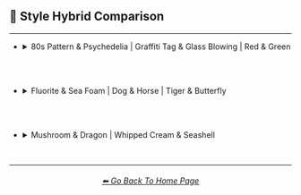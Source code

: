 <h2>🔰 Style Hybrid Comparison</h2>

<hr><!--------------->

- <details><summary>80s Pattern & Psychedelia | Graffiti Tag & Glass Blowing | Red & Green</summary><p><div align="center">

    <table>
        <tr align=center valign=middle>
            <th width=298></th>
            <th>80s Pattern</th>
            <th>Psychedelia</th>
            <td></td>
            <th>Graffiti Tag</th>
            <th>Glass Blowing</th>
            <td></td>
            <th>Red</th>
            <th>Green</th>
        </tr>
        <tr align=center valign=middle>
            <th>Style</th>
            <td><img src="https://github.com/willwulfken/MidJourney-Styles-and-Keywords-Reference-Light/blob/main/Images/MJ_V3/Comparison_Page_Images/Hybrid_Comparison/Control_Images/80s_Pattern.webp?raw=true" width=86 /></td>
            <td><img src="https://github.com/willwulfken/MidJourney-Styles-and-Keywords-Reference-Light/blob/main/Images/MJ_V3/Comparison_Page_Images/Hybrid_Comparison/Control_Images/Psychedelia.webp?raw=true" width=86 /></td>
            <td></td>
            <td><img src="https://github.com/willwulfken/MidJourney-Styles-and-Keywords-Reference-Light/blob/main/Images/MJ_V3/Comparison_Page_Images/Hybrid_Comparison/Control_Images/Graffiti_Tag.webp?raw=true" width=86 /></td>
            <td><img src="https://github.com/willwulfken/MidJourney-Styles-and-Keywords-Reference-Light/blob/main/Images/MJ_V3/Comparison_Page_Images/Hybrid_Comparison/Control_Images/Glass_Blowing.webp?raw=true" width=86 /></td>
            <td></td>
            <td><img src="https://github.com/willwulfken/MidJourney-Styles-and-Keywords-Reference-Light/blob/main/Images/MJ_V3/Comparison_Page_Images/Hybrid_Comparison/Control_Images/Red.webp?raw=true" width="114" /></td>
            <td><img src="https://github.com/willwulfken/MidJourney-Styles-and-Keywords-Reference-Light/blob/main/Images/MJ_V3/Comparison_Page_Images/Hybrid_Comparison/Control_Images/Green.webp?raw=true" width="114" /></td>
        </tr>
        <tr align=center valign=middle>
            <th>Half &#60;style1&#62; Half &#60;style2&#62;</th>
            <td colspan=2><img src="https://github.com/willwulfken/MidJourney-Styles-and-Keywords-Reference-Light/blob/main/Images/MJ_V3/Comparison_Page_Images/Hybrid_Comparison/80s_Pattern_and_Psychedelia/half_80s_Pattern_half_Psychedelia.webp?raw=true" width="192" /></td>
            <td></td>
            <td colspan=2><img src="https://github.com/willwulfken/MidJourney-Styles-and-Keywords-Reference-Light/blob/main/Images/MJ_V3/Comparison_Page_Images/Hybrid_Comparison/Graffiti_Tag_and_Glass_Blowing/half_Graffiti_Tag_half_Glass_Blowing.webp?raw=true" width="192" /></td>
            <td></td>
            <td colspan=2><img src="https://github.com/willwulfken/MidJourney-Styles-and-Keywords-Reference-Light/blob/main/Images/MJ_V3/Comparison_Page_Images/Hybrid_Comparison/Red_and_Green/half_Red_half_Green.webp?raw=true" width=256 /></td>
        </tr>
        <tr align=center valign=middle>
            <th>Half-&#60;style1&#62; Half-&#60;style2&#62;</th>
            <td colspan=2><img src="https://github.com/willwulfken/MidJourney-Styles-and-Keywords-Reference-Light/blob/main/Images/MJ_V3/Comparison_Page_Images/Hybrid_Comparison/80s_Pattern_and_Psychedelia/half-80s_Pattern_half-Psychedelia.webp?raw=true" width="192" /></td>
            <td></td>
            <td colspan=2><img src="https://github.com/willwulfken/MidJourney-Styles-and-Keywords-Reference-Light/blob/main/Images/MJ_V3/Comparison_Page_Images/Hybrid_Comparison/Graffiti_Tag_and_Glass_Blowing/half-Graffiti_Tag_half-Glass_Blowing.webp?raw=true" width="192" /></td>
            <td></td>
            <td colspan=2><img src="https://github.com/willwulfken/MidJourney-Styles-and-Keywords-Reference-Light/blob/main/Images/MJ_V3/Comparison_Page_Images/Hybrid_Comparison/Red_and_Green/half-Red_half-Green.webp?raw=true" width=256 /></td>
        </tr>
        <tr align=center valign=middle>
            <th>&#60;style1&#62;&#60;style2&#62;</th>
            <td colspan=2><img src="https://github.com/willwulfken/MidJourney-Styles-and-Keywords-Reference-Light/blob/main/Images/MJ_V3/Comparison_Page_Images/Hybrid_Comparison/80s_Pattern_and_Psychedelia/80s_PatternPsychedelia.webp?raw=true" width="192" /></td>
            <td></td>
            <td colspan=2><img src="https://github.com/willwulfken/MidJourney-Styles-and-Keywords-Reference-Light/blob/main/Images/MJ_V3/Comparison_Page_Images/Hybrid_Comparison/Graffiti_Tag_and_Glass_Blowing/Graffiti_TagGlass_Blowing.webp?raw=true" width="192" /></td>
            <td></td>
            <td colspan=2><img src="https://github.com/willwulfken/MidJourney-Styles-and-Keywords-Reference-Light/blob/main/Images/MJ_V3/Comparison_Page_Images/Hybrid_Comparison/Red_and_Green/RedGreen.webp?raw=true" width=256 /></td>
        </tr>
        <tr align=center valign=middle>
            <th>&#60;style2&#62;&#60;style1&#62;</th>
            <td colspan=2><img src="https://github.com/willwulfken/MidJourney-Styles-and-Keywords-Reference-Light/blob/main/Images/MJ_V3/Comparison_Page_Images/Hybrid_Comparison/80s_Pattern_and_Psychedelia/Psychedelia80s_Pattern.webp?raw=true" width="192" /></td>
            <td></td>
            <td colspan=2><img src="https://github.com/willwulfken/MidJourney-Styles-and-Keywords-Reference-Light/blob/main/Images/MJ_V3/Comparison_Page_Images/Hybrid_Comparison/Graffiti_Tag_and_Glass_Blowing/Glass_BlowingGraffiti_Tag.webp?raw=true" width="192" /></td>
            <td></td>
            <td colspan=2><img src="https://github.com/willwulfken/MidJourney-Styles-and-Keywords-Reference-Light/blob/main/Images/MJ_V3/Comparison_Page_Images/Hybrid_Comparison/Red_and_Green/GreenRed.webp?raw=true" width=256 /></td>
        </tr>
        <tr align=center valign=middle>
            <th>&#60;style1&#62;-&#60;style2&#62;</th>
            <td colspan=2><img src="https://github.com/willwulfken/MidJourney-Styles-and-Keywords-Reference-Light/blob/main/Images/MJ_V3/Comparison_Page_Images/Hybrid_Comparison/80s_Pattern_and_Psychedelia/80s_Pattern-Psychedelia.webp?raw=true" width="192" /></td>
            <td></td>
            <td colspan=2><img src="https://github.com/willwulfken/MidJourney-Styles-and-Keywords-Reference-Light/blob/main/Images/MJ_V3/Comparison_Page_Images/Hybrid_Comparison/Graffiti_Tag_and_Glass_Blowing/Graffiti_Tag-Glass_Blowing.webp?raw=true" width="192" /></td>
            <td></td>
            <td colspan=2><img src="https://github.com/willwulfken/MidJourney-Styles-and-Keywords-Reference-Light/blob/main/Images/MJ_V3/Comparison_Page_Images/Hybrid_Comparison/Red_and_Green/Red-Green.webp?raw=true" width=256 /></td>
        </tr>
        <tr align=center valign=middle>
            <th>&#60;style2&#62;-&#60;style1&#62;</th>
            <td colspan=2><img src="https://github.com/willwulfken/MidJourney-Styles-and-Keywords-Reference-Light/blob/main/Images/MJ_V3/Comparison_Page_Images/Hybrid_Comparison/80s_Pattern_and_Psychedelia/Psychedelia-80s_Pattern.webp?raw=true" width="192" /></td>
            <td></td>
            <td colspan=2><img src="https://github.com/willwulfken/MidJourney-Styles-and-Keywords-Reference-Light/blob/main/Images/MJ_V3/Comparison_Page_Images/Hybrid_Comparison/Graffiti_Tag_and_Glass_Blowing/Glass_Blowing-Graffiti_Tag.webp?raw=true" width="192" /></td>
            <td></td>
            <td colspan=2><img src="https://github.com/willwulfken/MidJourney-Styles-and-Keywords-Reference-Light/blob/main/Images/MJ_V3/Comparison_Page_Images/Hybrid_Comparison/Red_and_Green/Green-Red.webp?raw=true" width=256 /></td>
        </tr>
        <tr align=center valign=middle>
            <th>&#60;style1&#62;/&#60;style2&#62;</th>
            <td colspan=2><img src="https://github.com/willwulfken/MidJourney-Styles-and-Keywords-Reference-Light/blob/main/Images/MJ_V3/Comparison_Page_Images/Hybrid_Comparison/80s_Pattern_and_Psychedelia/80s_Pattern(slash)Psychedelia.webp?raw=true" width="192" /></td>
            <td></td>
            <td colspan=2><img src="https://github.com/willwulfken/MidJourney-Styles-and-Keywords-Reference-Light/blob/main/Images/MJ_V3/Comparison_Page_Images/Hybrid_Comparison/Graffiti_Tag_and_Glass_Blowing/Graffiti_Tag(slash)Glass_Blowing.webp?raw=true" width="192" /></td>
            <td></td>
            <td colspan=2><img src="https://github.com/willwulfken/MidJourney-Styles-and-Keywords-Reference-Light/blob/main/Images/MJ_V3/Comparison_Page_Images/Hybrid_Comparison/Red_and_Green/Red(slash)Green.webp?raw=true" width=256 /></td>
        </tr>
        <tr align=center valign=middle>
            <th>&#60;style2&#62;/&#60;style1&#62;</th>
            <td colspan=2><img src="https://github.com/willwulfken/MidJourney-Styles-and-Keywords-Reference-Light/blob/main/Images/MJ_V3/Comparison_Page_Images/Hybrid_Comparison/80s_Pattern_and_Psychedelia/Psychedelia(slash)80s_Pattern.webp?raw=true" width="192" /></td>
            <td></td>
            <td colspan=2><img src="https://github.com/willwulfken/MidJourney-Styles-and-Keywords-Reference-Light/blob/main/Images/MJ_V3/Comparison_Page_Images/Hybrid_Comparison/Graffiti_Tag_and_Glass_Blowing/Glass_Blowing(slash)Graffiti_Tag.webp?raw=true" width="192" /></td>
            <td></td>
            <td colspan=2><img src="https://github.com/willwulfken/MidJourney-Styles-and-Keywords-Reference-Light/blob/main/Images/MJ_V3/Comparison_Page_Images/Hybrid_Comparison/Red_and_Green/Green(slash)Red.webp?raw=true" width=256 /></td>
        </tr>
        <tr align=center valign=middle>
            <th>&#60;style1&#62; Grown From &#60;style2&#62;</th>
            <td colspan=2><img src="https://github.com/willwulfken/MidJourney-Styles-and-Keywords-Reference-Light/blob/main/Images/MJ_V3/Comparison_Page_Images/Hybrid_Comparison/80s_Pattern_and_Psychedelia/80s_Pattern_grown_from_Psychedelia.webp?raw=true" width="192" /></td>
            <td></td>
            <td colspan=2><img src="https://github.com/willwulfken/MidJourney-Styles-and-Keywords-Reference-Light/blob/main/Images/MJ_V3/Comparison_Page_Images/Hybrid_Comparison/Graffiti_Tag_and_Glass_Blowing/Graffiti_Tag_grown_from_Glass_Blowing.webp?raw=true" width="192" /></td>
            <td></td>
            <td colspan=2><img src="https://github.com/willwulfken/MidJourney-Styles-and-Keywords-Reference-Light/blob/main/Images/MJ_V3/Comparison_Page_Images/Hybrid_Comparison/Red_and_Green/Red_grown_from_Green.webp?raw=true" width=256 /></td>
        </tr>
        <tr align=center valign=middle>
            <th>&#60;style2&#62; Grown From &#60;style1&#62;</th>
            <td colspan=2><img src="https://github.com/willwulfken/MidJourney-Styles-and-Keywords-Reference-Light/blob/main/Images/MJ_V3/Comparison_Page_Images/Hybrid_Comparison/80s_Pattern_and_Psychedelia/Psychedelia_grown_from_80s_Pattern.webp?raw=true" width="192" /></td>
            <td></td>
            <td colspan=2><img src="https://github.com/willwulfken/MidJourney-Styles-and-Keywords-Reference-Light/blob/main/Images/MJ_V3/Comparison_Page_Images/Hybrid_Comparison/Graffiti_Tag_and_Glass_Blowing/Glass_Blowing_grown_from_Graffiti_Tag.webp?raw=true" width="192" /></td>
            <td></td>
            <td colspan=2><img src="https://github.com/willwulfken/MidJourney-Styles-and-Keywords-Reference-Light/blob/main/Images/MJ_V3/Comparison_Page_Images/Hybrid_Comparison/Red_and_Green/Green_grown_from_Red.webp?raw=true" width=256 /></td>
        </tr>
        <tr align=center valign=middle>
            <th>&#60;style1&#62;-&#60;style2&#62;-Blend</th>
            <td colspan=2><img src="https://github.com/willwulfken/MidJourney-Styles-and-Keywords-Reference-Light/blob/main/Images/MJ_V3/Comparison_Page_Images/Hybrid_Comparison/80s_Pattern_and_Psychedelia/80s_Pattern-Psychedelia-blend.webp?raw=true" width="192" /></td>
            <td></td>
            <td colspan=2><img src="https://github.com/willwulfken/MidJourney-Styles-and-Keywords-Reference-Light/blob/main/Images/MJ_V3/Comparison_Page_Images/Hybrid_Comparison/Graffiti_Tag_and_Glass_Blowing/Graffiti_Tag-Glass_Blowing-blend.webp?raw=true" width="192" /></td>
            <td></td>
            <td colspan=2><img src="https://github.com/willwulfken/MidJourney-Styles-and-Keywords-Reference-Light/blob/main/Images/MJ_V3/Comparison_Page_Images/Hybrid_Comparison/Red_and_Green/Red-Green-blend.webp?raw=true" width=256 /></td>
        </tr>
        <tr align=center valign=middle>
            <th>Blended-&#60;style1&#62;-&#60;style2&#62;</th>
            <td colspan=2><img src="https://github.com/willwulfken/MidJourney-Styles-and-Keywords-Reference-Light/blob/main/Images/MJ_V3/Comparison_Page_Images/Hybrid_Comparison/80s_Pattern_and_Psychedelia/blended-80s_Pattern-Psychedelia.webp?raw=true" width="192" /></td>
            <td></td>
            <td colspan=2><img src="https://github.com/willwulfken/MidJourney-Styles-and-Keywords-Reference-Light/blob/main/Images/MJ_V3/Comparison_Page_Images/Hybrid_Comparison/Graffiti_Tag_and_Glass_Blowing/blended-Graffiti_Tag-Glass_Blowing.webp?raw=true" width="192" /></td>
            <td></td>
            <td colspan=2><img src="https://github.com/willwulfken/MidJourney-Styles-and-Keywords-Reference-Light/blob/main/Images/MJ_V3/Comparison_Page_Images/Hybrid_Comparison/Red_and_Green/blended-Red-Green.webp?raw=true" width=256 /></td>
        </tr>
        <tr align=center valign=middle>
            <th>Mix Between &#60;style1&#62; and &#60;style2&#62;</th>
            <td colspan=2><img src="https://github.com/willwulfken/MidJourney-Styles-and-Keywords-Reference-Light/blob/main/Images/MJ_V3/Comparison_Page_Images/Hybrid_Comparison/80s_Pattern_and_Psychedelia/Mix_between_80s_Pattern_and_Psychedelia.webp?raw=true" width="192" /></td>
            <td></td>
            <td colspan=2><img src="https://github.com/willwulfken/MidJourney-Styles-and-Keywords-Reference-Light/blob/main/Images/MJ_V3/Comparison_Page_Images/Hybrid_Comparison/Graffiti_Tag_and_Glass_Blowing/Mix_between_Graffiti_Tag_and_Glass_Blowing.webp?raw=true" width="192" /></td>
            <td></td>
            <td colspan=2><img src="https://github.com/willwulfken/MidJourney-Styles-and-Keywords-Reference-Light/blob/main/Images/MJ_V3/Comparison_Page_Images/Hybrid_Comparison/Red_and_Green/Mix_between_Red_and_Green.webp?raw=true" width=256 /></td>
        </tr>
        <tr align=center valign=middle>
            <th>&#60;style1&#62; &#60;style2&#62; Mix</th>
            <td colspan=2><img src="https://github.com/willwulfken/MidJourney-Styles-and-Keywords-Reference-Light/blob/main/Images/MJ_V3/Comparison_Page_Images/Hybrid_Comparison/80s_Pattern_and_Psychedelia/80s_Pattern_Psychedelia_mix.webp?raw=true" width="192" /></td>
            <td></td>
            <td colspan=2><img src="https://github.com/willwulfken/MidJourney-Styles-and-Keywords-Reference-Light/blob/main/Images/MJ_V3/Comparison_Page_Images/Hybrid_Comparison/Graffiti_Tag_and_Glass_Blowing/Graffiti_Tag_Glass_Blowing_mix.webp?raw=true" width="192" /></td>
            <td></td>
            <td colspan=2><img src="https://github.com/willwulfken/MidJourney-Styles-and-Keywords-Reference-Light/blob/main/Images/MJ_V3/Comparison_Page_Images/Hybrid_Comparison/Red_and_Green/Red_Green_mix.webp?raw=true" width=256 /></td>
        </tr>
        <tr align=center valign=middle>
            <th>&#60;style1&#62;-&#60;style2&#62;-Mix</th>
            <td colspan=2><img src="https://github.com/willwulfken/MidJourney-Styles-and-Keywords-Reference-Light/blob/main/Images/MJ_V3/Comparison_Page_Images/Hybrid_Comparison/80s_Pattern_and_Psychedelia/80s_Pattern-Psychedelia-mix.webp?raw=true" width="192" /></td>
            <td></td>
            <td colspan=2><img src="https://github.com/willwulfken/MidJourney-Styles-and-Keywords-Reference-Light/blob/main/Images/MJ_V3/Comparison_Page_Images/Hybrid_Comparison/Graffiti_Tag_and_Glass_Blowing/Graffiti_Tag-Glass_Blowing-mix.webp?raw=true" width="192" /></td>
            <td></td>
            <td colspan=2><img src="https://github.com/willwulfken/MidJourney-Styles-and-Keywords-Reference-Light/blob/main/Images/MJ_V3/Comparison_Page_Images/Hybrid_Comparison/Red_and_Green/Red-Green-mix.webp?raw=true" width=256 /></td>
        </tr>
        <tr align=center valign=middle>
            <th>Hybrid of &#60;style1&#62; and &#60;style2&#62;</th>
            <td colspan=2><img src="https://github.com/willwulfken/MidJourney-Styles-and-Keywords-Reference-Light/blob/main/Images/MJ_V3/Comparison_Page_Images/Hybrid_Comparison/80s_Pattern_and_Psychedelia/Hybrid_of_80s_Pattern_and_Psychedelia.webp?raw=true" width="192" /></td>
            <td></td>
            <td colspan=2><img src="https://github.com/willwulfken/MidJourney-Styles-and-Keywords-Reference-Light/blob/main/Images/MJ_V3/Comparison_Page_Images/Hybrid_Comparison/Graffiti_Tag_and_Glass_Blowing/Hybrid_of_Graffiti_Tag_and_Glass_Blowing.webp?raw=true" width="192" /></td>
            <td></td>
            <td colspan=2><img src="https://github.com/willwulfken/MidJourney-Styles-and-Keywords-Reference-Light/blob/main/Images/MJ_V3/Comparison_Page_Images/Hybrid_Comparison/Red_and_Green/Hybrid_of_Red_and_Green.webp?raw=true" width=256 /></td>
        </tr>
        <tr align=center valign=middle>
            <th>&#60;style1&#62; &#60;style2&#62; Hybrid</th>
            <td colspan=2><img src="https://github.com/willwulfken/MidJourney-Styles-and-Keywords-Reference-Light/blob/main/Images/MJ_V3/Comparison_Page_Images/Hybrid_Comparison/80s_Pattern_and_Psychedelia/80s_Pattern_Psychedelia_hybrid.webp?raw=true" width="192" /></td>
            <td></td>
            <td colspan=2><img src="https://github.com/willwulfken/MidJourney-Styles-and-Keywords-Reference-Light/blob/main/Images/MJ_V3/Comparison_Page_Images/Hybrid_Comparison/Graffiti_Tag_and_Glass_Blowing/Graffiti_Tag_Glass_Blowing_hybrid.webp?raw=true" width="192" /></td>
            <td></td>
            <td colspan=2><img src="https://github.com/willwulfken/MidJourney-Styles-and-Keywords-Reference-Light/blob/main/Images/MJ_V3/Comparison_Page_Images/Hybrid_Comparison/Red_and_Green/Red_Green_hybrid.webp?raw=true" width=256 /></td>
        </tr>
        <tr align=center valign=middle>
            <th>&#60;style1&#62;-&#60;style2&#62;-Hybrid</th>
            <td colspan=2><img src="https://github.com/willwulfken/MidJourney-Styles-and-Keywords-Reference-Light/blob/main/Images/MJ_V3/Comparison_Page_Images/Hybrid_Comparison/80s_Pattern_and_Psychedelia/80s_Pattern-Psychedelia-hybrid.webp?raw=true" width="192" /></td>
            <td></td>
            <td colspan=2><img src="https://github.com/willwulfken/MidJourney-Styles-and-Keywords-Reference-Light/blob/main/Images/MJ_V3/Comparison_Page_Images/Hybrid_Comparison/Graffiti_Tag_and_Glass_Blowing/Graffiti_Tag-Glass_Blowing-hybrid.webp?raw=true" width="192" /></td>
            <td></td>
            <td colspan=2><img src="https://github.com/willwulfken/MidJourney-Styles-and-Keywords-Reference-Light/blob/main/Images/MJ_V3/Comparison_Page_Images/Hybrid_Comparison/Red_and_Green/Red-Green-hybrid.webp?raw=true" width=256 /></td>
        </tr>
    </table>

  </div></p></details>


<br><br>

- <details><summary>Fluorite & Sea Foam | Dog & Horse | Tiger & Butterfly</summary><p><div align="center">

    <table>
        <tr align=center valign=middle>
            <th width=298></th>
            <th>Fluorite</th>
            <th>Sea Foam</th>
            <td></td>
            <th>Dog</th>
            <th>Horse</th>
            <td></td>
            <th>Tiger</th>
            <th>Butterfly</th>
        </tr>
        <tr align=center valign=middle>
            <th>Style</th>
            <td><img src="https://github.com/willwulfken/MidJourney-Styles-and-Keywords-Reference-Light/blob/main/Images/MJ_V3/Comparison_Page_Images/Hybrid_Comparison/Control_Images/Fluorite.webp?raw=true" width=86 /></td>
            <td><img src="https://github.com/willwulfken/MidJourney-Styles-and-Keywords-Reference-Light/blob/main/Images/MJ_V3/Comparison_Page_Images/Hybrid_Comparison/Control_Images/Sea_Foam.webp?raw=true" width=86 /></td>
            <td></td>
            <td><img src="https://github.com/willwulfken/MidJourney-Styles-and-Keywords-Reference-Light/blob/main/Images/MJ_V3/Comparison_Page_Images/Hybrid_Comparison/Control_Images/Dog.webp?raw=true" width=86 /></td>
            <td><img src="https://github.com/willwulfken/MidJourney-Styles-and-Keywords-Reference-Light/blob/main/Images/MJ_V3/Comparison_Page_Images/Hybrid_Comparison/Control_Images/Horse.webp?raw=true" width=86 /></td>
            <td></td>
            <td><img src="https://github.com/willwulfken/MidJourney-Styles-and-Keywords-Reference-Light/blob/main/Images/MJ_V3/Comparison_Page_Images/Hybrid_Comparison/Control_Images/Tiger.webp?raw=true" width="114" /></td>
            <td><img src="https://github.com/willwulfken/MidJourney-Styles-and-Keywords-Reference-Light/blob/main/Images/MJ_V3/Comparison_Page_Images/Hybrid_Comparison/Control_Images/Butterfly.webp?raw=true" width="114" /></td>
        </tr>
        <tr align=center valign=middle>
            <th>Half &#60;style1&#62; Half &#60;style2&#62;</th>
            <td colspan=2><img src="https://github.com/willwulfken/MidJourney-Styles-and-Keywords-Reference-Light/blob/main/Images/MJ_V3/Comparison_Page_Images/Hybrid_Comparison/Fluorite_and_Sea_Foam/half_Fluorite_half_Sea_Foam.webp?raw=true" width="192" /></td>
            <td></td>
            <td colspan=2><img src="https://github.com/willwulfken/MidJourney-Styles-and-Keywords-Reference-Light/blob/main/Images/MJ_V3/Comparison_Page_Images/Hybrid_Comparison/Dog_and_Horse/half_Dog_half_Horse.webp?raw=true" width="192" /></td>
            <td></td>
            <td colspan=2><img src="https://github.com/willwulfken/MidJourney-Styles-and-Keywords-Reference-Light/blob/main/Images/MJ_V3/Comparison_Page_Images/Hybrid_Comparison/Tiger_and_Butterfly/half_Tiger_half_Butterfly.webp?raw=true" width=256 /></td>
        </tr>
        <tr align=center valign=middle>
            <th>Half-&#60;style1&#62; Half-&#60;style2&#62;</th>
            <td colspan=2><img src="https://github.com/willwulfken/MidJourney-Styles-and-Keywords-Reference-Light/blob/main/Images/MJ_V3/Comparison_Page_Images/Hybrid_Comparison/Fluorite_and_Sea_Foam/half-Fluorite_half-Sea_Foam.webp?raw=true" width="192" /></td>
            <td></td>
            <td colspan=2><img src="https://github.com/willwulfken/MidJourney-Styles-and-Keywords-Reference-Light/blob/main/Images/MJ_V3/Comparison_Page_Images/Hybrid_Comparison/Dog_and_Horse/half-Dog_half-Horse.webp?raw=true" width="192" /></td>
            <td></td>
            <td colspan=2><img src="https://github.com/willwulfken/MidJourney-Styles-and-Keywords-Reference-Light/blob/main/Images/MJ_V3/Comparison_Page_Images/Hybrid_Comparison/Tiger_and_Butterfly/half-Tiger_half-Butterfly.webp?raw=true" width=256 /></td>
        </tr>
        <tr align=center valign=middle>
            <th>&#60;style1&#62;&#60;style2&#62;</th>
            <td colspan=2><img src="https://github.com/willwulfken/MidJourney-Styles-and-Keywords-Reference-Light/blob/main/Images/MJ_V3/Comparison_Page_Images/Hybrid_Comparison/Fluorite_and_Sea_Foam/FluoriteSea_Foam.webp?raw=true" width="192" /></td>
            <td></td>
            <td colspan=2><img src="https://github.com/willwulfken/MidJourney-Styles-and-Keywords-Reference-Light/blob/main/Images/MJ_V3/Comparison_Page_Images/Hybrid_Comparison/Dog_and_Horse/DogHorse.webp?raw=true" width="192" /></td>
            <td></td>
            <td colspan=2><img src="https://github.com/willwulfken/MidJourney-Styles-and-Keywords-Reference-Light/blob/main/Images/MJ_V3/Comparison_Page_Images/Hybrid_Comparison/Tiger_and_Butterfly/TigerButterfly.webp?raw=true" width=256 /></td>
        </tr>
        <tr align=center valign=middle>
            <th>&#60;style2&#62;&#60;style1&#62;</th>
            <td colspan=2><img src="https://github.com/willwulfken/MidJourney-Styles-and-Keywords-Reference-Light/blob/main/Images/MJ_V3/Comparison_Page_Images/Hybrid_Comparison/Fluorite_and_Sea_Foam/Sea_FoamFluorite.webp?raw=true" width="192" /></td>
            <td></td>
            <td colspan=2><img src="https://github.com/willwulfken/MidJourney-Styles-and-Keywords-Reference-Light/blob/main/Images/MJ_V3/Comparison_Page_Images/Hybrid_Comparison/Dog_and_Horse/HorseDog.webp?raw=true" width="192" /></td>
            <td></td>
            <td colspan=2><img src="https://github.com/willwulfken/MidJourney-Styles-and-Keywords-Reference-Light/blob/main/Images/MJ_V3/Comparison_Page_Images/Hybrid_Comparison/Tiger_and_Butterfly/ButterflyTiger.webp?raw=true" width=256 /></td>
        </tr>
        <tr align=center valign=middle>
            <th>&#60;style1&#62;-&#60;style2&#62;</th>
            <td colspan=2><img src="https://github.com/willwulfken/MidJourney-Styles-and-Keywords-Reference-Light/blob/main/Images/MJ_V3/Comparison_Page_Images/Hybrid_Comparison/Fluorite_and_Sea_Foam/Fluorite-Sea_Foam.webp?raw=true" width="192" /></td>
            <td></td>
            <td colspan=2><img src="https://github.com/willwulfken/MidJourney-Styles-and-Keywords-Reference-Light/blob/main/Images/MJ_V3/Comparison_Page_Images/Hybrid_Comparison/Dog_and_Horse/Dog-Horse.webp?raw=true" width="192" /></td>
            <td></td>
            <td colspan=2><img src="https://github.com/willwulfken/MidJourney-Styles-and-Keywords-Reference-Light/blob/main/Images/MJ_V3/Comparison_Page_Images/Hybrid_Comparison/Tiger_and_Butterfly/Tiger-Butterfly.webp?raw=true" width=256 /></td>
        </tr>
        <tr align=center valign=middle>
            <th>&#60;style2&#62;-&#60;style1&#62;</th>
            <td colspan=2><img src="https://github.com/willwulfken/MidJourney-Styles-and-Keywords-Reference-Light/blob/main/Images/MJ_V3/Comparison_Page_Images/Hybrid_Comparison/Fluorite_and_Sea_Foam/Sea_Foam-Fluorite.webp?raw=true" width="192" /></td>
            <td></td>
            <td colspan=2><img src="https://github.com/willwulfken/MidJourney-Styles-and-Keywords-Reference-Light/blob/main/Images/MJ_V3/Comparison_Page_Images/Hybrid_Comparison/Dog_and_Horse/Horse-Dog.webp?raw=true" width="192" /></td>
            <td></td>
            <td colspan=2><img src="https://github.com/willwulfken/MidJourney-Styles-and-Keywords-Reference-Light/blob/main/Images/MJ_V3/Comparison_Page_Images/Hybrid_Comparison/Tiger_and_Butterfly/Butterfly-Tiger.webp?raw=true" width=256 /></td>
        </tr>
        <tr align=center valign=middle>
            <th>&#60;style1&#62;/&#60;style2&#62;</th>
            <td colspan=2><img src="https://github.com/willwulfken/MidJourney-Styles-and-Keywords-Reference-Light/blob/main/Images/MJ_V3/Comparison_Page_Images/Hybrid_Comparison/Fluorite_and_Sea_Foam/Fluorite(slash)Sea_Foam.webp?raw=true" width="192" /></td>
            <td></td>
            <td colspan=2><img src="https://github.com/willwulfken/MidJourney-Styles-and-Keywords-Reference-Light/blob/main/Images/MJ_V3/Comparison_Page_Images/Hybrid_Comparison/Dog_and_Horse/Dog(slash)Horse.webp?raw=true" width="192" /></td>
            <td></td>
            <td colspan=2><img src="https://github.com/willwulfken/MidJourney-Styles-and-Keywords-Reference-Light/blob/main/Images/MJ_V3/Comparison_Page_Images/Hybrid_Comparison/Tiger_and_Butterfly/Tiger(slash)Butterfly.webp?raw=true" width=256 /></td>
        </tr>
        <tr align=center valign=middle>
            <th>&#60;style2&#62;/&#60;style1&#62;</th>
            <td colspan=2><img src="https://github.com/willwulfken/MidJourney-Styles-and-Keywords-Reference-Light/blob/main/Images/MJ_V3/Comparison_Page_Images/Hybrid_Comparison/Fluorite_and_Sea_Foam/Sea_Foam(slash)Fluorite.webp?raw=true" width="192" /></td>
            <td></td>
            <td colspan=2><img src="https://github.com/willwulfken/MidJourney-Styles-and-Keywords-Reference-Light/blob/main/Images/MJ_V3/Comparison_Page_Images/Hybrid_Comparison/Dog_and_Horse/Horse(slash)Dog.webp?raw=true" width="192" /></td>
            <td></td>
            <td colspan=2><img src="https://github.com/willwulfken/MidJourney-Styles-and-Keywords-Reference-Light/blob/main/Images/MJ_V3/Comparison_Page_Images/Hybrid_Comparison/Tiger_and_Butterfly/Butterfly(slash)Tiger.webp?raw=true" width=256 /></td>
        </tr>
        <tr align=center valign=middle>
            <th>&#60;style1&#62; Grown From &#60;style2&#62;</th>
            <td colspan=2><img src="https://github.com/willwulfken/MidJourney-Styles-and-Keywords-Reference-Light/blob/main/Images/MJ_V3/Comparison_Page_Images/Hybrid_Comparison/Fluorite_and_Sea_Foam/Fluorite_grown_from_Sea_Foam.webp?raw=true" width="192" /></td>
            <td></td>
            <td colspan=2><img src="https://github.com/willwulfken/MidJourney-Styles-and-Keywords-Reference-Light/blob/main/Images/MJ_V3/Comparison_Page_Images/Hybrid_Comparison/Dog_and_Horse/Dog_grown_from_Horse.webp?raw=true" width="192" /></td>
            <td></td>
            <td colspan=2><img src="https://github.com/willwulfken/MidJourney-Styles-and-Keywords-Reference-Light/blob/main/Images/MJ_V3/Comparison_Page_Images/Hybrid_Comparison/Tiger_and_Butterfly/Tiger_grown_from_Butterfly.webp?raw=true" width=256 /></td>
        </tr>
        <tr align=center valign=middle>
            <th>&#60;style2&#62; Grown From &#60;style1&#62;</th>
            <td colspan=2><img src="https://github.com/willwulfken/MidJourney-Styles-and-Keywords-Reference-Light/blob/main/Images/MJ_V3/Comparison_Page_Images/Hybrid_Comparison/Fluorite_and_Sea_Foam/Sea_Foam_grown_from_Fluorite.webp?raw=true" width="192" /></td>
            <td></td>
            <td colspan=2><img src="https://github.com/willwulfken/MidJourney-Styles-and-Keywords-Reference-Light/blob/main/Images/MJ_V3/Comparison_Page_Images/Hybrid_Comparison/Dog_and_Horse/Horse_grown_from_Dog.webp?raw=true" width="192" /></td>
            <td></td>
            <td colspan=2><img src="https://github.com/willwulfken/MidJourney-Styles-and-Keywords-Reference-Light/blob/main/Images/MJ_V3/Comparison_Page_Images/Hybrid_Comparison/Tiger_and_Butterfly/Butterfly_grown_from_Tiger.webp?raw=true" width=256 /></td>
        </tr>
        <tr align=center valign=middle>
            <th>&#60;style1&#62;-&#60;style2&#62;-Blend</th>
            <td colspan=2><img src="https://github.com/willwulfken/MidJourney-Styles-and-Keywords-Reference-Light/blob/main/Images/MJ_V3/Comparison_Page_Images/Hybrid_Comparison/Fluorite_and_Sea_Foam/Fluorite-Sea_Foam-blend.webp?raw=true" width="192" /></td>
            <td></td>
            <td colspan=2><img src="https://github.com/willwulfken/MidJourney-Styles-and-Keywords-Reference-Light/blob/main/Images/MJ_V3/Comparison_Page_Images/Hybrid_Comparison/Dog_and_Horse/Dog-Horse-blend.webp?raw=true" width="192" /></td>
            <td></td>
            <td colspan=2><img src="https://github.com/willwulfken/MidJourney-Styles-and-Keywords-Reference-Light/blob/main/Images/MJ_V3/Comparison_Page_Images/Hybrid_Comparison/Tiger_and_Butterfly/Tiger-Butterfly-blend.webp?raw=true" width=256 /></td>
        </tr>
        <tr align=center valign=middle>
            <th>Blended-&#60;style1&#62;-&#60;style2&#62;</th>
            <td colspan=2><img src="https://github.com/willwulfken/MidJourney-Styles-and-Keywords-Reference-Light/blob/main/Images/MJ_V3/Comparison_Page_Images/Hybrid_Comparison/Fluorite_and_Sea_Foam/blended-Fluorite-Sea_Foam.webp?raw=true" width="192" /></td>
            <td></td>
            <td colspan=2><img src="https://github.com/willwulfken/MidJourney-Styles-and-Keywords-Reference-Light/blob/main/Images/MJ_V3/Comparison_Page_Images/Hybrid_Comparison/Dog_and_Horse/blended-Dog-Horse.webp?raw=true" width="192" /></td>
            <td></td>
            <td colspan=2><img src="https://github.com/willwulfken/MidJourney-Styles-and-Keywords-Reference-Light/blob/main/Images/MJ_V3/Comparison_Page_Images/Hybrid_Comparison/Tiger_and_Butterfly/blended-Tiger-Butterfly.webp?raw=true" width=256 /></td>
        </tr>
        <tr align=center valign=middle>
            <th>Mix Between &#60;style1&#62; and &#60;style2&#62;</th>
            <td colspan=2><img src="https://github.com/willwulfken/MidJourney-Styles-and-Keywords-Reference-Light/blob/main/Images/MJ_V3/Comparison_Page_Images/Hybrid_Comparison/Fluorite_and_Sea_Foam/Mix_between_Fluorite_and_Sea_Foam.webp?raw=true" width="192" /></td>
            <td></td>
            <td colspan=2><img src="https://github.com/willwulfken/MidJourney-Styles-and-Keywords-Reference-Light/blob/main/Images/MJ_V3/Comparison_Page_Images/Hybrid_Comparison/Dog_and_Horse/Mix_between_Dog_and_Horse.webp?raw=true" width="192" /></td>
            <td></td>
            <td colspan=2><img src="https://github.com/willwulfken/MidJourney-Styles-and-Keywords-Reference-Light/blob/main/Images/MJ_V3/Comparison_Page_Images/Hybrid_Comparison/Tiger_and_Butterfly/Mix_between_Tiger_and_Butterfly.webp?raw=true" width=256 /></td>
        </tr>
        <tr align=center valign=middle>
            <th>&#60;style1&#62; &#60;style2&#62; Mix</th>
            <td colspan=2><img src="https://github.com/willwulfken/MidJourney-Styles-and-Keywords-Reference-Light/blob/main/Images/MJ_V3/Comparison_Page_Images/Hybrid_Comparison/Fluorite_and_Sea_Foam/Fluorite_Sea_Foam_mix.webp?raw=true" width="192" /></td>
            <td></td>
            <td colspan=2><img src="https://github.com/willwulfken/MidJourney-Styles-and-Keywords-Reference-Light/blob/main/Images/MJ_V3/Comparison_Page_Images/Hybrid_Comparison/Dog_and_Horse/Dog_Horse_mix.webp?raw=true" width="192" /></td>
            <td></td>
            <td colspan=2><img src="https://github.com/willwulfken/MidJourney-Styles-and-Keywords-Reference-Light/blob/main/Images/MJ_V3/Comparison_Page_Images/Hybrid_Comparison/Tiger_and_Butterfly/Tiger_Butterfly_mix.webp?raw=true" width=256 /></td>
        </tr>
        <tr align=center valign=middle>
            <th>&#60;style1&#62;-&#60;style2&#62;-Mix</th>
            <td colspan=2><img src="https://github.com/willwulfken/MidJourney-Styles-and-Keywords-Reference-Light/blob/main/Images/MJ_V3/Comparison_Page_Images/Hybrid_Comparison/Fluorite_and_Sea_Foam/Fluorite-Sea_Foam-mix.webp?raw=true" width="192" /></td>
            <td></td>
            <td colspan=2><img src="https://github.com/willwulfken/MidJourney-Styles-and-Keywords-Reference-Light/blob/main/Images/MJ_V3/Comparison_Page_Images/Hybrid_Comparison/Dog_and_Horse/Dog-Horse-mix.webp?raw=true" width="192" /></td>
            <td></td>
            <td colspan=2><img src="https://github.com/willwulfken/MidJourney-Styles-and-Keywords-Reference-Light/blob/main/Images/MJ_V3/Comparison_Page_Images/Hybrid_Comparison/Tiger_and_Butterfly/Tiger-Butterfly-mix.webp?raw=true" width=256 /></td>
        </tr>
        <tr align=center valign=middle>
            <th>Hybrid of &#60;style1&#62; and &#60;style2&#62;</th>
            <td colspan=2><img src="https://github.com/willwulfken/MidJourney-Styles-and-Keywords-Reference-Light/blob/main/Images/MJ_V3/Comparison_Page_Images/Hybrid_Comparison/Fluorite_and_Sea_Foam/Hybrid_of_Fluorite_and_Sea_Foam.webp?raw=true" width="192" /></td>
            <td></td>
            <td colspan=2><img src="https://github.com/willwulfken/MidJourney-Styles-and-Keywords-Reference-Light/blob/main/Images/MJ_V3/Comparison_Page_Images/Hybrid_Comparison/Dog_and_Horse/Hybrid_of_Dog_and_Horse.webp?raw=true" width="192" /></td>
            <td></td>
            <td colspan=2><img src="https://github.com/willwulfken/MidJourney-Styles-and-Keywords-Reference-Light/blob/main/Images/MJ_V3/Comparison_Page_Images/Hybrid_Comparison/Tiger_and_Butterfly/Hybrid_of_Tiger_and_Butterfly.webp?raw=true" width=256 /></td>
        </tr>
        <tr align=center valign=middle>
            <th>&#60;style1&#62; &#60;style2&#62; Hybrid</th>
            <td colspan=2><img src="https://github.com/willwulfken/MidJourney-Styles-and-Keywords-Reference-Light/blob/main/Images/MJ_V3/Comparison_Page_Images/Hybrid_Comparison/Fluorite_and_Sea_Foam/Fluorite_Sea_Foam_hybrid.webp?raw=true" width="192" /></td>
            <td></td>
            <td colspan=2><img src="https://github.com/willwulfken/MidJourney-Styles-and-Keywords-Reference-Light/blob/main/Images/MJ_V3/Comparison_Page_Images/Hybrid_Comparison/Dog_and_Horse/Dog_Horse_hybrid.webp?raw=true" width="192" /></td>
            <td></td>
            <td colspan=2><img src="https://github.com/willwulfken/MidJourney-Styles-and-Keywords-Reference-Light/blob/main/Images/MJ_V3/Comparison_Page_Images/Hybrid_Comparison/Tiger_and_Butterfly/Tiger_Butterfly_hybrid.webp?raw=true" width=256 /></td>
        </tr>
        <tr align=center valign=middle>
            <th>&#60;style1&#62;-&#60;style2&#62;-Hybrid</th>
            <td colspan=2><img src="https://github.com/willwulfken/MidJourney-Styles-and-Keywords-Reference-Light/blob/main/Images/MJ_V3/Comparison_Page_Images/Hybrid_Comparison/Fluorite_and_Sea_Foam/Fluorite-Sea_Foam-hybrid.webp?raw=true" width="192" /></td>
            <td></td>
            <td colspan=2><img src="https://github.com/willwulfken/MidJourney-Styles-and-Keywords-Reference-Light/blob/main/Images/MJ_V3/Comparison_Page_Images/Hybrid_Comparison/Dog_and_Horse/Dog-Horse-hybrid.webp?raw=true" width="192" /></td>
            <td></td>
            <td colspan=2><img src="https://github.com/willwulfken/MidJourney-Styles-and-Keywords-Reference-Light/blob/main/Images/MJ_V3/Comparison_Page_Images/Hybrid_Comparison/Tiger_and_Butterfly/Tiger-Butterfly-hybrid.webp?raw=true" width=256 /></td>
        </tr>
    </table>

  </div></p></details>


<br><br>


- <details><summary>Mushroom & Dragon | Whipped Cream & Seashell</summary><p><div align="center">

    <table>
        <tr align=center valign=middle>
            <th width=298></th>
            <th>Mushroom</th>
            <th>Dragon</th>
            <td></td>
            <th>Whipped Cream</th>
            <th>Seashell</th>
        </tr>
        <tr align=center valign=middle>
            <th>Style</th>
            <td><img src="https://github.com/willwulfken/MidJourney-Styles-and-Keywords-Reference-Light/blob/main/Images/MJ_V3/Comparison_Page_Images/Hybrid_Comparison/Control_Images/Mushroom.webp?raw=true" width=86 /></td>
            <td><img src="https://github.com/willwulfken/MidJourney-Styles-and-Keywords-Reference-Light/blob/main/Images/MJ_V3/Comparison_Page_Images/Hybrid_Comparison/Control_Images/Dragon.webp?raw=true" width=86 /></td>
            <td></td>
            <td><img src="https://github.com/willwulfken/MidJourney-Styles-and-Keywords-Reference-Light/blob/main/Images/MJ_V3/Comparison_Page_Images/Hybrid_Comparison/Control_Images/Whipped_Cream.webp?raw=true" width=86 /></td>
            <td><img src="https://github.com/willwulfken/MidJourney-Styles-and-Keywords-Reference-Light/blob/main/Images/MJ_V3/Comparison_Page_Images/Hybrid_Comparison/Control_Images/Seashell.webp?raw=true" width=86 /></td>
        </tr>
        <tr align=center valign=middle>
            <th>Half &#60;style1&#62; Half &#60;style2&#62;</th>
            <td colspan=2><img src="https://github.com/willwulfken/MidJourney-Styles-and-Keywords-Reference-Light/blob/main/Images/MJ_V3/Comparison_Page_Images/Hybrid_Comparison/Mushroom_and_Dragon/half_Mushroom_half_Dragon.webp?raw=true" width="192" /></td>
            <td></td>
            <td colspan=2><img src="https://github.com/willwulfken/MidJourney-Styles-and-Keywords-Reference-Light/blob/main/Images/MJ_V3/Comparison_Page_Images/Hybrid_Comparison/Whipped_Cream_and_Seashell/half_Whipped_Cream_half_Seashell.webp?raw=true" width="192" /></td>
		</tr>
        <tr align=center valign=middle>
            <th>Half-&#60;style1&#62; Half-&#60;style2&#62;</th>
            <td colspan=2><img src="https://github.com/willwulfken/MidJourney-Styles-and-Keywords-Reference-Light/blob/main/Images/MJ_V3/Comparison_Page_Images/Hybrid_Comparison/Mushroom_and_Dragon/half-Mushroom_half-Dragon.webp?raw=true" width="192" /></td>
            <td></td>
            <td colspan=2><img src="https://github.com/willwulfken/MidJourney-Styles-and-Keywords-Reference-Light/blob/main/Images/MJ_V3/Comparison_Page_Images/Hybrid_Comparison/Whipped_Cream_and_Seashell/half-Whipped_Cream_half-Seashell.webp?raw=true" width="192" /></td>
		</tr>
        <tr align=center valign=middle>
            <th>&#60;style1&#62;&#60;style2&#62;</th>
            <td colspan=2><img src="https://github.com/willwulfken/MidJourney-Styles-and-Keywords-Reference-Light/blob/main/Images/MJ_V3/Comparison_Page_Images/Hybrid_Comparison/Mushroom_and_Dragon/MushroomDragon.webp?raw=true" width="192" /></td>
            <td></td>
            <td colspan=2><img src="https://github.com/willwulfken/MidJourney-Styles-and-Keywords-Reference-Light/blob/main/Images/MJ_V3/Comparison_Page_Images/Hybrid_Comparison/Whipped_Cream_and_Seashell/Whipped_CreamSeashell.webp?raw=true" width="192" /></td>
		</tr>
        <tr align=center valign=middle>
            <th>&#60;style2&#62;&#60;style1&#62;</th>
            <td colspan=2><img src="https://github.com/willwulfken/MidJourney-Styles-and-Keywords-Reference-Light/blob/main/Images/MJ_V3/Comparison_Page_Images/Hybrid_Comparison/Mushroom_and_Dragon/DragonMushroom.webp?raw=true" width="192" /></td>
            <td></td>
            <td colspan=2><img src="https://github.com/willwulfken/MidJourney-Styles-and-Keywords-Reference-Light/blob/main/Images/MJ_V3/Comparison_Page_Images/Hybrid_Comparison/Whipped_Cream_and_Seashell/SeashellWhipped_Cream.webp?raw=true" width="192" /></td>
		</tr>
        <tr align=center valign=middle>
            <th>&#60;style1&#62;-&#60;style2&#62;</th>
            <td colspan=2><img src="https://github.com/willwulfken/MidJourney-Styles-and-Keywords-Reference-Light/blob/main/Images/MJ_V3/Comparison_Page_Images/Hybrid_Comparison/Mushroom_and_Dragon/Mushroom-Dragon.webp?raw=true" width="192" /></td>
            <td></td>
            <td colspan=2><img src="https://github.com/willwulfken/MidJourney-Styles-and-Keywords-Reference-Light/blob/main/Images/MJ_V3/Comparison_Page_Images/Hybrid_Comparison/Whipped_Cream_and_Seashell/Whipped_Cream-Seashell.webp?raw=true" width="192" /></td>
		</tr>
        <tr align=center valign=middle>
            <th>&#60;style2&#62;-&#60;style1&#62;</th>
            <td colspan=2><img src="https://github.com/willwulfken/MidJourney-Styles-and-Keywords-Reference-Light/blob/main/Images/MJ_V3/Comparison_Page_Images/Hybrid_Comparison/Mushroom_and_Dragon/Dragon-Mushroom.webp?raw=true" width="192" /></td>
            <td></td>
            <td colspan=2><img src="https://github.com/willwulfken/MidJourney-Styles-and-Keywords-Reference-Light/blob/main/Images/MJ_V3/Comparison_Page_Images/Hybrid_Comparison/Whipped_Cream_and_Seashell/Seashell-Whipped_Cream.webp?raw=true" width="192" /></td>
		</tr>
        <tr align=center valign=middle>
            <th>&#60;style1&#62;/&#60;style2&#62;</th>
            <td colspan=2><img src="https://github.com/willwulfken/MidJourney-Styles-and-Keywords-Reference-Light/blob/main/Images/MJ_V3/Comparison_Page_Images/Hybrid_Comparison/Mushroom_and_Dragon/Mushroom(slash)Dragon.webp?raw=true" width="192" /></td>
            <td></td>
            <td colspan=2><img src="https://github.com/willwulfken/MidJourney-Styles-and-Keywords-Reference-Light/blob/main/Images/MJ_V3/Comparison_Page_Images/Hybrid_Comparison/Whipped_Cream_and_Seashell/Whipped_Cream(slash)Seashell.webp?raw=true" width="192" /></td>
		</tr>
        <tr align=center valign=middle>
            <th>&#60;style2&#62;/&#60;style1&#62;</th>
            <td colspan=2><img src="https://github.com/willwulfken/MidJourney-Styles-and-Keywords-Reference-Light/blob/main/Images/MJ_V3/Comparison_Page_Images/Hybrid_Comparison/Mushroom_and_Dragon/Dragon(slash)Mushroom.webp?raw=true" width="192" /></td>
            <td></td>
            <td colspan=2><img src="https://github.com/willwulfken/MidJourney-Styles-and-Keywords-Reference-Light/blob/main/Images/MJ_V3/Comparison_Page_Images/Hybrid_Comparison/Whipped_Cream_and_Seashell/Seashell(slash)Whipped_Cream.webp?raw=true" width="192" /></td>
		</tr>
        <tr align=center valign=middle>
            <th>&#60;style1&#62; Grown From &#60;style2&#62;</th>
            <td colspan=2><img src="https://github.com/willwulfken/MidJourney-Styles-and-Keywords-Reference-Light/blob/main/Images/MJ_V3/Comparison_Page_Images/Hybrid_Comparison/Mushroom_and_Dragon/Mushroom_grown_from_Dragon.webp?raw=true" width="192" /></td>
            <td></td>
            <td colspan=2><img src="https://github.com/willwulfken/MidJourney-Styles-and-Keywords-Reference-Light/blob/main/Images/MJ_V3/Comparison_Page_Images/Hybrid_Comparison/Whipped_Cream_and_Seashell/Whipped_Cream_grown_from_Seashell.webp?raw=true" width="192" /></td>
		</tr>
        <tr align=center valign=middle>
            <th>&#60;style2&#62; Grown From &#60;style1&#62;</th>
            <td colspan=2><img src="https://github.com/willwulfken/MidJourney-Styles-and-Keywords-Reference-Light/blob/main/Images/MJ_V3/Comparison_Page_Images/Hybrid_Comparison/Mushroom_and_Dragon/Dragon_grown_from_Mushroom.webp?raw=true" width="192" /></td>
            <td></td>
            <td colspan=2><img src="https://github.com/willwulfken/MidJourney-Styles-and-Keywords-Reference-Light/blob/main/Images/MJ_V3/Comparison_Page_Images/Hybrid_Comparison/Whipped_Cream_and_Seashell/Seashell_grown_from_Whipped_Cream.webp?raw=true" width="192" /></td>
		</tr>
        <tr align=center valign=middle>
            <th>&#60;style1&#62;-&#60;style2&#62;-Blend</th>
            <td colspan=2><img src="https://github.com/willwulfken/MidJourney-Styles-and-Keywords-Reference-Light/blob/main/Images/MJ_V3/Comparison_Page_Images/Hybrid_Comparison/Mushroom_and_Dragon/Mushroom-Dragon-blend.webp?raw=true" width="192" /></td>
            <td></td>
            <td colspan=2><img src="https://github.com/willwulfken/MidJourney-Styles-and-Keywords-Reference-Light/blob/main/Images/MJ_V3/Comparison_Page_Images/Hybrid_Comparison/Whipped_Cream_and_Seashell/Whipped_Cream-Seashell-blend.webp?raw=true" width="192" /></td>
		</tr>
        <tr align=center valign=middle>
            <th>Blended-&#60;style1&#62;-&#60;style2&#62;</th>
            <td colspan=2><img src="https://github.com/willwulfken/MidJourney-Styles-and-Keywords-Reference-Light/blob/main/Images/MJ_V3/Comparison_Page_Images/Hybrid_Comparison/Mushroom_and_Dragon/blended-Mushroom-Dragon.webp?raw=true" width="192" /></td>
            <td></td>
            <td colspan=2><img src="https://github.com/willwulfken/MidJourney-Styles-and-Keywords-Reference-Light/blob/main/Images/MJ_V3/Comparison_Page_Images/Hybrid_Comparison/Whipped_Cream_and_Seashell/blended-Whipped_Cream-Seashell.webp?raw=true" width="192" /></td>
		</tr>
        <tr align=center valign=middle>
            <th>Mix Between &#60;style1&#62; and &#60;style2&#62;</th>
            <td colspan=2><img src="https://github.com/willwulfken/MidJourney-Styles-and-Keywords-Reference-Light/blob/main/Images/MJ_V3/Comparison_Page_Images/Hybrid_Comparison/Mushroom_and_Dragon/Mix_between_Mushroom_and_Dragon.webp?raw=true" width="192" /></td>
            <td></td>
            <td colspan=2><img src="https://github.com/willwulfken/MidJourney-Styles-and-Keywords-Reference-Light/blob/main/Images/MJ_V3/Comparison_Page_Images/Hybrid_Comparison/Whipped_Cream_and_Seashell/Mix_between_Whipped_Cream_and_Seashell.webp?raw=true" width="192" /></td>
		</tr>
        <tr align=center valign=middle>
            <th>&#60;style1&#62; &#60;style2&#62; Mix</th>
            <td colspan=2><img src="https://github.com/willwulfken/MidJourney-Styles-and-Keywords-Reference-Light/blob/main/Images/MJ_V3/Comparison_Page_Images/Hybrid_Comparison/Mushroom_and_Dragon/Mushroom_Dragon_mix.webp?raw=true" width="192" /></td>
            <td></td>
            <td colspan=2><img src="https://github.com/willwulfken/MidJourney-Styles-and-Keywords-Reference-Light/blob/main/Images/MJ_V3/Comparison_Page_Images/Hybrid_Comparison/Whipped_Cream_and_Seashell/Whipped_Cream_Seashell_mix.webp?raw=true" width="192" /></td>
		</tr>
        <tr align=center valign=middle>
            <th>&#60;style1&#62;-&#60;style2&#62;-Mix</th>
            <td colspan=2><img src="https://github.com/willwulfken/MidJourney-Styles-and-Keywords-Reference-Light/blob/main/Images/MJ_V3/Comparison_Page_Images/Hybrid_Comparison/Mushroom_and_Dragon/Mushroom-Dragon-mix.webp?raw=true" width="192" /></td>
            <td></td>
            <td colspan=2><img src="https://github.com/willwulfken/MidJourney-Styles-and-Keywords-Reference-Light/blob/main/Images/MJ_V3/Comparison_Page_Images/Hybrid_Comparison/Whipped_Cream_and_Seashell/Whipped_Cream-Seashell-mix.webp?raw=true" width="192" /></td>
		</tr>
        <tr align=center valign=middle>
            <th>Hybrid of &#60;style1&#62; and &#60;style2&#62;</th>
            <td colspan=2><img src="https://github.com/willwulfken/MidJourney-Styles-and-Keywords-Reference-Light/blob/main/Images/MJ_V3/Comparison_Page_Images/Hybrid_Comparison/Mushroom_and_Dragon/Hybrid_of_Mushroom_and_Dragon.webp?raw=true" width="192" /></td>
            <td></td>
            <td colspan=2><img src="https://github.com/willwulfken/MidJourney-Styles-and-Keywords-Reference-Light/blob/main/Images/MJ_V3/Comparison_Page_Images/Hybrid_Comparison/Whipped_Cream_and_Seashell/Hybrid_of_Whipped_Cream_and_Seashell.webp?raw=true" width="192" /></td>
		</tr>
        <tr align=center valign=middle>
            <th>&#60;style1&#62; &#60;style2&#62; Hybrid</th>
            <td colspan=2><img src="https://github.com/willwulfken/MidJourney-Styles-and-Keywords-Reference-Light/blob/main/Images/MJ_V3/Comparison_Page_Images/Hybrid_Comparison/Mushroom_and_Dragon/Mushroom_Dragon_hybrid.webp?raw=true" width="192" /></td>
            <td></td>
            <td colspan=2><img src="https://github.com/willwulfken/MidJourney-Styles-and-Keywords-Reference-Light/blob/main/Images/MJ_V3/Comparison_Page_Images/Hybrid_Comparison/Whipped_Cream_and_Seashell/Whipped_Cream_Seashell_hybrid.webp?raw=true" width="192" /></td>
		</tr>
        <tr align=center valign=middle>
            <th>&#60;style1&#62;-&#60;style2&#62;-Hybrid</th>
            <td colspan=2><img src="https://github.com/willwulfken/MidJourney-Styles-and-Keywords-Reference-Light/blob/main/Images/MJ_V3/Comparison_Page_Images/Hybrid_Comparison/Mushroom_and_Dragon/Mushroom-Dragon-hybrid.webp?raw=true" width="192" /></td>
            <td></td>
            <td colspan=2><img src="https://github.com/willwulfken/MidJourney-Styles-and-Keywords-Reference-Light/blob/main/Images/MJ_V3/Comparison_Page_Images/Hybrid_Comparison/Whipped_Cream_and_Seashell/Whipped_Cream-Seashell-hybrid.webp?raw=true" width="192" /></td>
		</tr>
    </table>

  </div></p></details>

<br>


<hr><!--------------->
<div align="center">
<h6><a href="https://github.com/willwulfken/MidJourney-Styles-and-Keywords-Reference-Light/blob/main/README.md">⬅ Go Back To Home Page</a></h6>
</div>